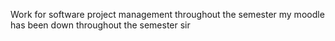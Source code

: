 Work for software project management throughout the semester
my moodle has been down throughout the semester sir

